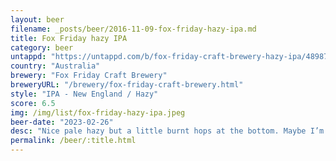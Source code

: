 ```yaml
---
layout: beer
filename: _posts/beer/2016-11-09-fox-friday-hazy-ipa.md
title: Fox Friday hazy IPA
category: beer
untappd: "https://untappd.com/b/fox-friday-craft-brewery-hazy-ipa/4898708"
country: "Australia"
brewery: "Fox Friday Craft Brewery"
breweryURL: "/brewery/fox-friday-craft-brewery.html"
style: "IPA - New England / Hazy"
score: 6.5
img: /img/list/fox-friday-hazy-ipa.jpeg
beer-date: "2023-02-26"
desc: "Nice pale hazy but a little burnt hops at the bottom. Maybe I’m just not getting too this quick enough"
permalink: /beer/:title.html
---
```

